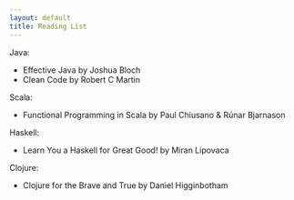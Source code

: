```yaml
---
layout: default
title: Reading List
---
```

Java:
<ul>
  <li>Effective Java by Joshua Bloch</li>
  <li>Clean Code by Robert C Martin</li>
</ul>

Scala:
<ul>
  <li>Functional Programming in Scala by Paul Chiusano & Rúnar Bjarnason</li>
</ul>

Haskell:
<ul>
  <li>Learn You a Haskell for Great Good! by Miran Lipovaca</li>
</ul>

Clojure:
<ul>
  <li>Clojure for the Brave and True by Daniel Higginbotham</li>
</ul>
